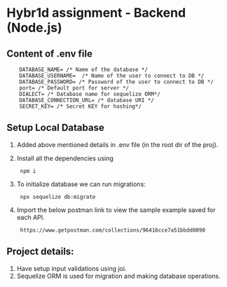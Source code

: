 # Hybr1d assignment - Backend (Node.js)


## Content of .env file

```
    DATABASE_NAME= /* Name of the database */
    DATABASE_USERNAME=  /* Name of the user to connect to DB */
    DATABASE_PASSWORD= /* Password of the user to connect to DB */
    port= /* Default port for server */
    DIALECT= /* Database name for sequelize ORM*/
    DATABASE_CONNECTION_URL= /* database URI */
    SECRET_KEY= /* Secret KEY for hashing*/
```

## Setup Local Database

1. Added above mentioned details in .env file (in the root dir of the proj).
2. Install all the dependencies using

        npm i

3. To initialize database we can run migrations:

        npx sequelize db:migrate

4. Import the below postman link to view the sample example saved for each API.

        https://www.getpostman.com/collections/96416cce7a51bbdd0890


## Project details:

1. Have setup input validations using joi.
2. Sequelize ORM is used for migration and making database operations.